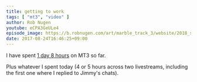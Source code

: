 ```yaml
---
title: getting to work
tags: [ "mt3", "video" ]
author: Rob Nugen
youtube: eCPA3GeULe4
episode_image: https://b.robnugen.com/art/marble_track_3/website/2018_sep_02_mt3_placeholder.png
date: 2017-08-24T16:46:25+09:00
---
```


I have spent [1 day 8 hours](
http://www.grun1.com/utils/timeCalc.html?t1=34:03&t2=57:27&t3=60:14&t4=71:50&t5=31:08&t6=78:05&t7=33:27&t8=62:46&t9=40:12&t10=94:51&t11=22:02&t12=2:41:39&t13=17:00&t14=28:17&t15=1:17:51&t16=1:31:40&t17=1:04:46&t18=2:02:43&t19=6:08:45&t20=2:00:00&t21=2:39:38&t22=1:15:42&t23=55:40&mode=0&fs3=1&ft2=1&f3t1=1&f4t0=1&d=:&o3=1&fps=
) on MT3 so far.


Plus whatever I spent today (4 or 5 hours across two livestreams,
including the first one where I replied to Jimmy's chats).
